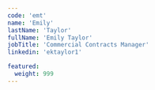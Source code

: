 ```yaml
---
code: 'emt'
name: 'Emily'
lastName: 'Taylor'
fullName: 'Emily Taylor'
jobTitle: 'Commercial Contracts Manager'
linkedin: 'ektaylor1'

featured:
  weight: 999
---
```


